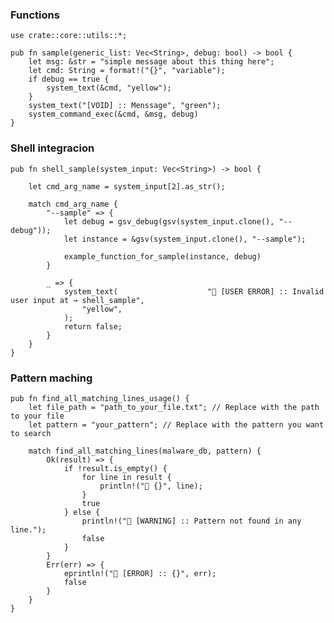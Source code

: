 ### Functions

    use crate::core::utils::*;

    pub fn sample(generic_list: Vec<String>, debug: bool) -> bool {
        let msg: &str = "simple message about this thing here";
        let cmd: String = format!("{}", "variable");
        if debug == true {
            system_text(&cmd, "yellow");
        }
        system_text("[VOID] :: Menssage", "green");
        system_command_exec(&cmd, &msg, debug)
    }

### Shell integracion

    pub fn shell_sample(system_input: Vec<String>) -> bool {
        
        let cmd_arg_name = system_input[2].as_str();

        match cmd_arg_name {
            "--sample" => {
                let debug = gsv_debug(gsv(system_input.clone(), "--debug"));
                let instance = &gsv(system_input.clone(), "--sample");

                example_function_for_sample(instance, debug)
            }

            _ => {
                system_text(                    "🔴 [USER ERROR] :: Invalid user input at → shell_sample",
                    "yellow",
                );
                return false;
            }
        }
    }

### Pattern maching 

    pub fn find_all_matching_lines_usage() {
        let file_path = "path_to_your_file.txt"; // Replace with the path to your file
        let pattern = "your_pattern"; // Replace with the pattern you want to search

        match find_all_matching_lines(malware_db, pattern) {
            Ok(result) => {
                if !result.is_empty() {
                    for line in result {
                        println!("🚧 {}", line);
                    }
                    true
                } else {
                    println!("🔴 [WARNING] :: Pattern not found in any line.");
                    false
                }
            }
            Err(err) => {
                eprintln!("🔴 [ERROR] :: {}", err);
                false
            }
        }
    }